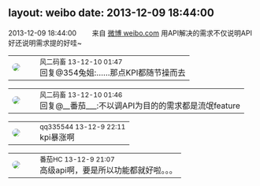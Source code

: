 layout: weibo
date: 2013-12-09 18:44:00
---
<meta name="referrer" content="no-referrer" />

2013-12-09 18:44:00  &nbsp;&nbsp;&nbsp;&nbsp;&nbsp;&nbsp; 来自 <a href="http://weibo.com/" rel="nofollow">微博 weibo.com</a>
用API解决的需求不仅说明API好还说明需求提的好哇~ ​​​

<table style="width: 100%;">
  <tr>
    <td style="width: 40px;"><img style="border-radius:50%" src="https://tva3.sinaimg.cn/crop.0.0.639.639.50/6d2a6003jw8f3idy69w2gj20hs0hrt9g.jpg?KID=imgbed,tva&Expires=1624464098&ssig=fppa8i2yIU"></td>
    <td colspan="2"><small>风二码畜 13-12-10 01:47</small><br/>回复@354兔姐:……那点KPI都随节操而去</td>
  </tr>
</table>

<table style="width: 100%;">
  <tr>
    <td style="width: 40px;"><img style="border-radius:50%" src="https://tva3.sinaimg.cn/crop.0.0.639.639.50/6d2a6003jw8f3idy69w2gj20hs0hrt9g.jpg?KID=imgbed,tva&Expires=1624464098&ssig=fppa8i2yIU"></td>
    <td colspan="2"><small>风二码畜 13-12-10 01:46</small><br/>回复@__番茄___:不以调API为目的的需求都是流氓feature</td>
  </tr>
</table>

<table style="width: 100%;">
  <tr>
    <td style="width: 40px;"><img style="border-radius:50%" src="https://tva4.sinaimg.cn/crop.0.0.180.180.50/7d25944djw1e8qgp5bmzyj2050050aa8.jpg?KID=imgbed,tva&Expires=1624464098&ssig=TyBWHgAgRT"></td>
    <td colspan="2"><small>qq335544 13-12-9 22:11</small><br/>kpi暴涨啊</td>
  </tr>
</table>

<table style="width: 100%;">
  <tr>
    <td style="width: 40px;"><img style="border-radius:50%" src="https://tva4.sinaimg.cn/crop.0.0.100.100.50/96fcf04ejw1elxrupa39mj202s02s743.jpg?KID=imgbed,tva&Expires=1624464098&ssig=2eFN%2FkAjqG"></td>
    <td colspan="2"><small>番茄HC 13-12-9 21:07</small><br/>高级api啊，要是所以功能都就好啦。。。</td>
  </tr>
</table>
